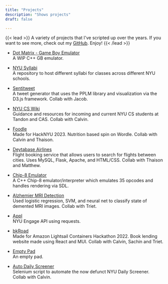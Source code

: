 ```yaml
---
title: "Projects"
description: "Shows projects"
draft: false

---
```

{{< lead >}}
A variety of projects that I've scripted up over the years. If you want to see more, check out my [GitHub](https://github.com/aminoa). Enjoy!
{{< /lead >}}

- [Dot Matrix - Game Boy Emulator](https://github.com/aminoa/dot-matrix) <br>
A WIP C++ GB emulator.

- [NYU Syllabi](https://github.com/aminoa/nyu-syllabi) <br>
A repository to host different syllabi for classes across different NYU schools. 

- [Sentitweet](https://github.com/aminoa/sentitweet) <br>
A tweet generator that uses the PPLM library and visualization via the D3.js framework. Collab with Jacob.

- [NYU CS Wiki](http://nyucswiki.com/) <br>
Guidance and resources for incoming and current NYU CS students at Tandon and CAS. Collab with Calvin.

- [Foodle](https://github.com/HackNYU23-Foodle/Foodle) <br>
Made for HackNYU 2023. Nutrition based spin on Wordle. Collab with Calvin and Thaison.

- [Deytabase Airlines](https://github.com/Thaileaf/DeytabaseAirlines) <br>
Flight booking service that allows users to search for flights between cities. Uses MySQL, Flask, Apache, and HTML/CSS. Collab with Thaison and Matthew.

- [Chip-8 Emulator](https://github.com/aminoa/chip8) <br>
A C++ Chip-8 emulator/interpreter which emulates 35 opcodes and handles rendering via SDL.

- [Alzhemier MRI Detection](https://github.com/trietvuive/MRI_Alzheimer) <br>
Used logistic regression, SVM, and neural net to classify state of demented MRI images. Collab with Triet.

- [Appl](https://github.com/aminoa/appl) <br>
NYU Engage API using requests.

- [bkRoad](https://github.com/bkRoad/bkRoad/) <br>
Made for Amazon Lightsail Containers Hackathon 2022. Book lending website made using React and MUI. Collab with Calvin, Sachin and Triet.

- [Empty Pad](https://aminoa.github.io/emptypad/) <br>
An empty pad.

- [Auto Daily Screener](https://github.com/Aminoa/auto-daily-screener) <br>
Selenium script to automate the now defunct NYU Daily Screener. Collab with Calvin.
